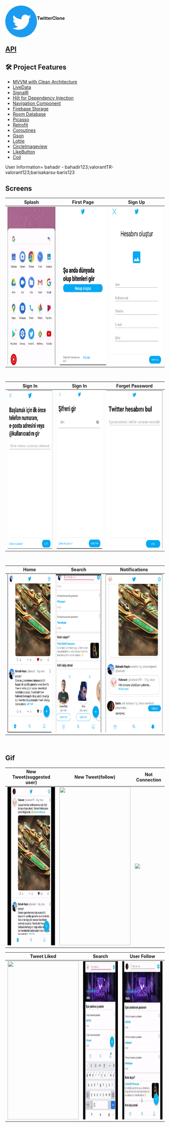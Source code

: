 <img src="https://github.com/BahadirKayis/TwitterClone/blob/master/screenshots/Twitter%20social%20icons%20-%20circle%20-%20blue.png" align="left" width="100" height="100"/></br><div align="left|center">**TwitterClone**</div>
</br>

</br>

   [API](https://github.com/BahadirKayis/TwitterCloneApi)
 -
 ## 🛠 Project Features
 
- [MVVM with Clean Architecture](https://www.toptal.com/android/android-apps-mvvm-with-clean-architecture)
- [LiveData](https://developer.android.com/topic/libraries/architecture/livedata)
- [SignalR]()
- [Hilt for Dependency Injection](https://developer.android.com/training/dependency-injection/hilt-android)
- [Navigation Component](https://developer.android.com/guide/navigation/navigation-getting-started)
- [Firebase Storage](https://firebase.google.com/docs/firestore/quickstart)
- [Room Database](https://developer.android.com/training/data-storage/room)
- [Picasso](https://square.github.io/picasso/)
- [Retrofit](https://square.github.io/retrofit)
- [Coroutines](https://developer.android.com/kotlin/coroutines)
- [Gson](https://github.com/google/gson)
- [Lottie](https://github.com/LottieFiles/lottie-android)
- [CircleImageview](https://github.com/hdodenhof/CircleImageView)
- [LikeButton](https://github.com/jd-alexander/LikeButton)
- [Coil](https://coil-kt.github.io/coil/)

 User Information= bahadir - bahadir123;valorantTR-valorant123;barisakarsu-baris123
## Screens

| Splash | First Page| Sign Up |
| ------ | ---- | ------ |
|<img src="https://github.com/BahadirKayis/TwitterClone/blob/master/screenshots/gif/splashgif.gif" width="225" height="500"/>|<img src="https://github.com/BahadirKayis/TwitterClone/blob/master/screenshots/firstpage.png" width="225" height="500"/>|<img src="https://github.com/BahadirKayis/TwitterClone/blob/master/screenshots/creatUser.png" height="500"/>|

</br>

| Sign In | Sign In | Forget Password |
| ------ | ------ | ------- |
|<img src="https://github.com/BahadirKayis/TwitterClone/blob/master/screenshots/signin.png" width="225" height="500"/>|<img src="https://github.com/BahadirKayis/TwitterClone/blob/master/screenshots/signsecond.png" width="225" height="500"/>|<img src="https://github.com/BahadirKayis/TwitterClone/blob/master/screenshots/forgetpassword.png" height="500"/>|

</br>

| Home | Search| Notifications |
| ------ | ---- | ------ |
|<img src="https://github.com/BahadirKayis/TwitterClone/blob/master/screenshots/homePage.png" width="225" height="500"/>|<img src="https://github.com/BahadirKayis/TwitterClone/blob/master/screenshots/search.png" width="225" height="500"/>|<img src="https://github.com/BahadirKayis/TwitterClone/blob/master/screenshots/notification.png" height="500"/>|

</br>

## Gif

| New Tweet(suggested user)|New Tweet(follow)| Not Connection |
| ------ | ---- | ------ |
|<img src="https://github.com/BahadirKayis/TwitterClone/blob/master/screenshots/gif/notitweet.gif" width="225" height="500"/>|<img src="https://github.com/BahadirKayis/TwitterClone/blob/master/screenshots/gif/follownotitweet.gif" width="225" height="500"/>|<img src="https://github.com/BahadirKayis/TwitterClone/blob/master/screenshots/gif/closednetwork.gif" height="500"/>|

| Tweet Liked | Search | User Follow |
| ------ | ---- | ------ |
|<img src="https://github.com/BahadirKayis/TwitterClone/blob/master/screenshots/gif/notificationlike.gif" width="225" height="500"/>|<img src="https://github.com/BahadirKayis/TwitterClone/blob/master/screenshots/gif/searchoutotex.gif" width="225" height="500"/>|<img src="https://github.com/BahadirKayis/TwitterClone/blob/master/screenshots/gif/searchuserfollow.gif" height="500"/>|
